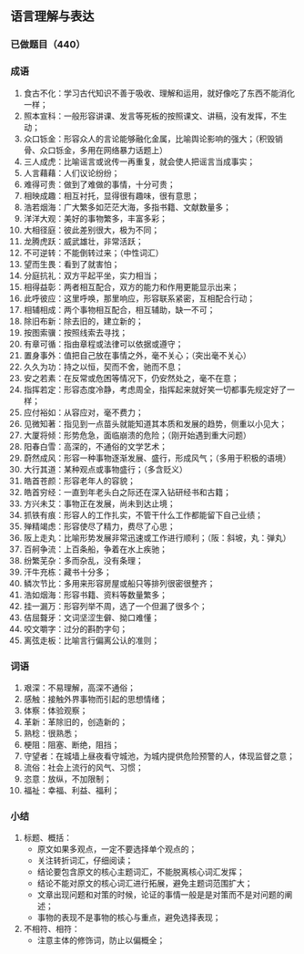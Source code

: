 ## 语言理解与表达

### 已做题目（440）

### 成语

1. 食古不化：学习古代知识不善于吸收、理解和运用，就好像吃了东西不能消化一样；
2. 照本宣科：一般形容讲课、发言等死板的按照课文、讲稿，没有发挥，不生动；
3. 众口铄金：形容众人的言论能够融化金属，比喻舆论影响的强大；（积毁销骨、众口铄金，多用在网络暴力话题上）
4. 三人成虎：比喻谣言或讹传一再重复，就会使人把谣言当成事实；
5. 人言藉藉：人们议论纷纷；
6. 难得可贵：做到了难做的事情，十分可贵；
7. 相映成趣：相互衬托，显得很有趣味，很有意思；
8. 浩若烟海：广大繁多如茫茫大海，多指书籍、文献数量多；
9. 洋洋大观：美好的事物繁多，丰富多彩；
10. 大相径庭：彼此差别很大，极为不同；
11. 龙腾虎跃：威武雄壮，非常活跃；
12. 不可逆转：不能倒转过来；（中性词汇）
13. 望而生畏：看到了就害怕；
14. 分庭抗礼：双方平起平坐，实力相当；
15. 相得益彰：两者相互配合，双方的能力和作用更能显示出来；
16. 此呼彼应：这里呼唤，那里响应，形容联系紧密，互相配合行动；
17. 相辅相成：两个事物相互配合，相互辅助，缺一不可；
18. 除旧布新：除去旧的，建立新的；
19. 按图索骥：按照线索去寻找；
20. 有章可循：指由章程或法律可以依据或遵守；
21. 置身事外：值把自己放在事情之外，毫不关心；（突出毫不关心）
22. 久久为功：持之以恒，契而不舍，驰而不息；
23. 安之若素：在反常或危困等情况下，仍安然处之，毫不在意；
24. 指挥若定：形容态度冷静，考虑周全，指挥起来就好笑一切都事先规定好了一样；
25. 应付裕如：从容应对，毫不费力；
26. 见微知著：指见到一点苗头就能知道其本质和发展的趋势，侧重以小见大；
27. 大厦将倾：形势危急，面临崩溃的危险；（刚开始遇到重大问题）
28. 阳春白雪：高深的，不通俗的文学艺术；
29. 蔚然成风：形容一种事物逐渐发展、盛行，形成风气；（多用于积极的语境）
30. 大行其道：某种观点或事物盛行；（多含贬义）
31. 皓首苍颜：形容老年人的容貌；
32. 皓首穷经：一直到年老头白之际还在深入钻研经书和古籍；
33. 方兴未艾：事物正在发展，尚未到达止境；
34. 抓铁有痕：形容人的工作扎实，不管干什么工作都能留下自己业绩；
35. 殚精竭虑：形容使尽了精力，费尽了心思；
36. 阪上走丸：比喻形势发展非常迅速或工作进行顺利；（阪：斜坡，丸：弹丸）
37. 百舸争流：上百条船，争着在水上疾驰；
38. 纷繁芜杂：多而杂乱，没有条理；
39. 汗牛充栋：藏书十分多；
40. 鳞次节比：多用来形容房屋或船只等排列很密很整齐；
41. 浩如烟海：形容书籍、资料等数量繁多；
42. 挂一漏万：形容列举不周，选了一个但漏了很多个；
43. 佶屈聱牙：文词坚涩生僻、拗口难懂；
44. 咬文嚼字：过分的斟酌字句；
45. 离弦走板：比喻言行偏离公认的准则；

### 词语

1. 艰深：不易理解，高深不通俗；
2. 感触：接触外界事物而引起的思想情绪；
3. 体察：体验观察；
4. 革新：革除旧的，创造新的；
5. 熟稔：很熟悉；
6. 梗阻：阻塞、断绝，阻挡；
7. 守望者：在城墙上昼夜看守城池，为城内提供危险预警的人，体现监督之意；
8. 流俗：社会上流行的风气、习惯；
9. 恣意：放纵，不加限制；
10. 福祉：幸福、利益、福利；

### 小结

1. 标题、概括：
    - 原文如果多观点，一定不要选择单个观点的；
    - 关注转折词汇，仔细阅读；
    - 结论要包含原文的核心主题词汇，不能脱离核心词汇发挥；
    - 结论不能对原文的核心词汇进行拓展，避免主题词范围扩大；
    - 文章出现问题和对策的时候，论证的事情一般是是对策而不是对问题的阐述；
    - 事物的表现不是事物的核心与重点，避免选择表现；
1. 不相符、相符：
    - 注意主体的修饰词，防止以偏概全；
